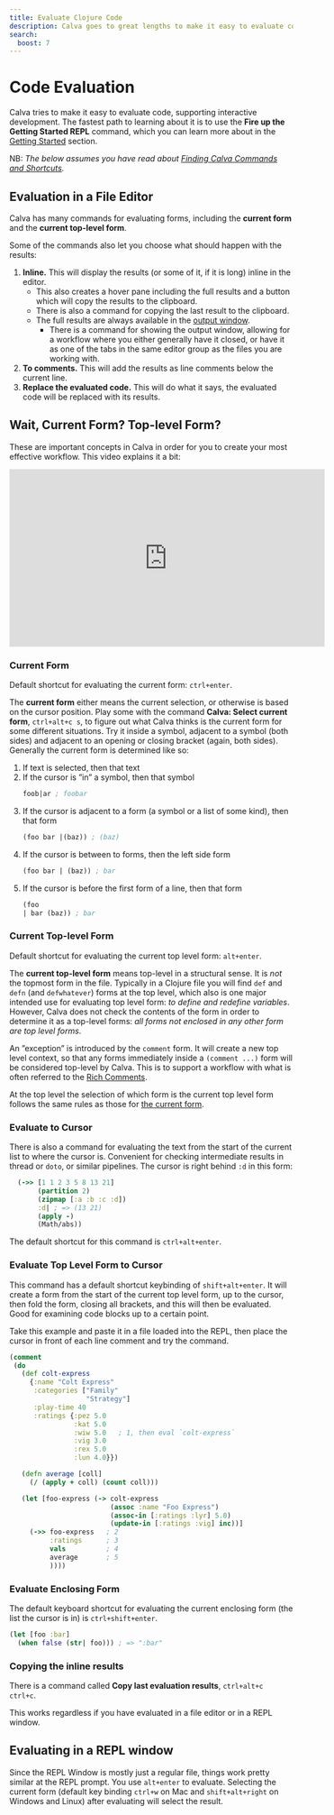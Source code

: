 ```yaml
---
title: Evaluate Clojure Code
description: Calva goes to great lengths to make it easy to evaluate code, supporting interactive development
search:
  boost: 7
---
```


# Code Evaluation

Calva tries to make it easy to evaluate code, supporting interactive development. The fastest path to learning about it is to use the **Fire up the Getting Started REPL** command, which you can learn more about in the [Getting Started](getting-started.md) section.

NB: _The below assumes you have read about [Finding Calva Commands and Shortcuts](finding-commands.md)._

## Evaluation in a File Editor

Calva has many commands for evaluating forms, including the **current form** and the **current top-level form**.

Some of the commands also let you choose what should happen with the results:

1. **Inline.** This will display the results (or some of it, if it is long) inline in the editor.
   - This also creates a hover pane including the full results and a button which will copy the results to the clipboard.
   - There is also a command for copying the last result to the clipboard.
   - The full results are always available in the [output window](output.md).
     - There is a command for showing the output window, allowing for a workflow where you either generally have it closed, or have it as one of the tabs in the same editor group as the files you are working with.
1. **To comments.** This will add the results as line comments below the current line.
1. **Replace the evaluated code.** This will do what it says, the evaluated code will be replaced with its results.

## Wait, Current Form? Top-level Form?

These are important concepts in Calva in order for you to create your most effective workflow. This video explains it a bit:

<iframe width="560" height="315" src="https://www.youtube.com/embed/8ygw7LLLU1w" title="YouTube video player" frameborder="0" allow="accelerometer; autoplay; clipboard-write; encrypted-media; gyroscope; picture-in-picture" allowfullscreen></iframe>

### Current Form

Default shortcut for evaluating the current form: `ctrl+enter`.

The **current form** either means the current selection, or otherwise is based on the cursor position. Play some with the command **Calva: Select current form**, `ctrl+alt+c s`, to figure out what Calva thinks is the current form for some different situations. Try it inside a symbol, adjacent to a symbol (both sides) and adjacent to an opening or closing bracket (again, both sides). Generally the current form is determined like so:

1. If text is selected, then that text
1. If the cursor is ”in” a symbol, then that symbol
   ```clojure
   foob|ar ; foobar
   ```
1. If the cursor is adjacent to a form (a symbol or a list of some kind), then that form
   ```clojure
   (foo bar |(baz)) ; (baz)
   ```
1. If the cursor is between to forms, then the left side form
   ```clojure
   (foo bar | (baz)) ; bar
   ```
1. If the cursor is before the first form of a line, then that form
   ```clojure
   (foo
   | bar (baz)) ; bar
   ```

### Current Top-level Form

Default shortcut for evaluating the current top level form: `alt+enter`.

The **current top-level form** means top-level in a structural sense. It is _not_ the topmost form in the file. Typically in a Clojure file you will find `def` and `defn` (and `defwhatever`) forms at the top level, which also is one major intended use for evaluating top level form: _to define and redefine variables_. However, Calva does not check the contents of the form in order to determine it as a top-level forms: _all forms not enclosed in any other form are top level forms_.

An ”exception” is introduced by the `comment` form. It will create a new top level context, so that any forms immediately inside a `(comment ...)` form will be considered top-level by Calva. This is to support a workflow with what is often referred to the [Rich Comments](rich-comments.md).

At the top level the selection of which form is the current top level form follows the same rules as those for [the current form](#current-form).

### Evaluate to Cursor

There is also a command for evaluating the text from the start of the current list to where the cursor is. Convenient for checking intermediate results in thread or `doto`, or similar pipelines. The cursor is right behind `:d` in this form:

```clojure
  (->> [1 1 2 3 5 8 13 21]
       (partition 2)
       (zipmap [:a :b :c :d])
       :d| ; => (13 21)
       (apply -)
       (Math/abs))
```

The default shortcut for this command is `ctrl+alt+enter`.

### Evaluate Top Level Form to Cursor

This command has a default shortcut keybinding of `shift+alt+enter`. It will create a form from the start of the current top level form, up to the cursor, then fold the form, closing all brackets, and this will then be evaluated. Good for examining code blocks up to a certain point.

Take this example and paste it in a file loaded into the REPL, then place the cursor in front of each line comment and try the command.

```clojure
(comment
 (do
   (def colt-express
     {:name "Colt Express"
      :categories ["Family"
                   "Strategy"]
      :play-time 40
      :ratings {:pez 5.0
                :kat 5.0
                :wiw 5.0   ; 1, then eval `colt-express`
                :vig 3.0
                :rex 5.0
                :lun 4.0}})

   (defn average [coll]
     (/ (apply + coll) (count coll)))

   (let [foo-express (-> colt-express
                         (assoc :name "Foo Express")
                         (assoc-in [:ratings :lyr] 5.0)
                         (update-in [:ratings :vig] inc))]
     (->> foo-express   ; 2
          :ratings      ; 3
          vals          ; 4
          average       ; 5
          ))))
```

### Evaluate Enclosing Form

The default keyboard shortcut for evaluating the current enclosing form (the list the cursor is in) is `ctrl+shift+enter`.

```clojure
(let [foo :bar]
  (when false (str| foo))) ; => ":bar"
```

### Copying the inline results

There is a command called **Copy last evaluation results**, `ctrl+alt+c ctrl+c`.

This works regardless if you have evaluated in a file editor or in a REPL window.

## Evaluating in a REPL window

Since the REPL Window is mostly just a regular file, things work pretty similar at the REPL prompt. You use `alt+enter` to evaluate. Selecting the current form (default key binding `ctrl+w` on Mac and `shift+alt+right` on Windows and Linux) after evaluating will select the result.
